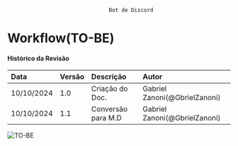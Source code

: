 									Bot de Discord
# Workflow(TO-BE)
 
#### Histórico da Revisão
| Data   | Versão       | Descrição  |  Autor  |
| :---------- | :--------- | :-------------------------------- | :-------------------------------- |
| 10/10/2024 | 1.0 | Criação do Doc.| Gabriel Zanoni(@GbrielZanoni) |
| 10/10/2024 | 1.1 | Conversão para M.D| Gabriel Zanoni(@GbrielZanoni)|


![TO-BE](https://i.imgur.com/aTUGJwE.png)